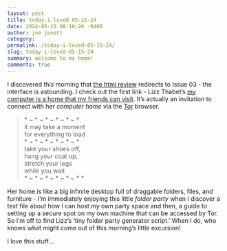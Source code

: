 ```yaml
---
layout: post
title: today.i.loved 05-15-24
date: 2024-05-15 08:16:26 -0400
author: joe jenett
category: 
permalink: /today-i-loved-05-15-24/
slug: today-i-loved-05-15-24
summary: welcome to my home!
comments: true
---
```

I discovered this morning that <a title="the html review" href="https://thehtml.review/">the html review</a> redirects to Issue 03 - the interface is astounding. I check out the first link - Lizz Thabet’s <a href="https://makeyour.computer/a-home">my computer is a home that my friends can visit</a>. It’s actually an invitation to connect with her <em>computer home</em> via the <a href="https://www.torproject.org/">Tor</a> browser.
<blockquote><p>
* ~ * ~ * ~ * ~ * ~ *<br>
it may take a moment<br>
for everything to load<br>
* ~ * ~ * ~ * ~ * ~ *<br>
take your shoes off,<br>
hang your coat up,<br>
stretch your legs<br>
while you wait<br>
* ~ * ~ * ~ * ~ * ~ *
* </p></blockquote>
Her home is like a big infinite desktop full of draggable folders, files, and furniture - I’m immediately enjoying this little <em>folder party</em> when I discover a text file about how I can host my own party space and then, a guide to setting up a secure spot on my own machine that can be accessed by Tor. So I’m off to find Lizz’s ‘tiny folder party generator script.’ When I do, who knows what might come out of this morning’s little excursion!

I love this stuff...

<a href="https://brid.gy/publish/mastodon"></a>